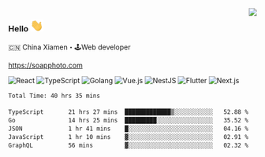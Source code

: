 <img align="right" src="https://github-readme-stats.vercel.app/api?username=yiiu&show_icons=false&bg_color=30,e96443,904e95&title_color=fff&text_color=fff" />

### Hello <img src="https://raw.githubusercontent.com/ABSphreak/ABSphreak/master/gifs/Hi.gif" width="26px" />
 
🇨🇳 China Xiamen・🕹Web developer

https://soapphoto.com

<p align="left"><img src="https://cdn.svgporn.com/logos/react.svg" alt="React" width="32" height="32"/> <img src="https://cdn.svgporn.com/logos/typescript-icon.svg" alt="TypeScript" width="32" height="32"/> <img src="https://cdn.svgporn.com/logos/gopher.svg" alt="Golang" width="32" height="32"/> <img src="https://cdn.svgporn.com/logos/vue.svg" alt="Vue.js" width="32" height="32"/> <img src="https://cdn.svgporn.com/logos/nestjs.svg" alt="NestJS" width="32" height="32"/> <img src="https://cdn.svgporn.com/logos/flutter.svg" alt="Flutter" width="32" height="32"/> <img src="https://cdn.svgporn.com/logos/nextjs-icon.svg" alt="Next.js" width="32" height="32"/></p>


<!--START_SECTION:waka-->

```txt
Total Time: 40 hrs 35 mins

TypeScript       21 hrs 27 mins  █████████████▒░░░░░░░░░░░   52.88 %
Go               14 hrs 25 mins  █████████░░░░░░░░░░░░░░░░   35.52 %
JSON             1 hr 41 mins    █░░░░░░░░░░░░░░░░░░░░░░░░   04.16 %
JavaScript       1 hr 10 mins    ▓░░░░░░░░░░░░░░░░░░░░░░░░   02.91 %
GraphQL          56 mins         ▓░░░░░░░░░░░░░░░░░░░░░░░░   02.32 %
```

<!--END_SECTION:waka-->
